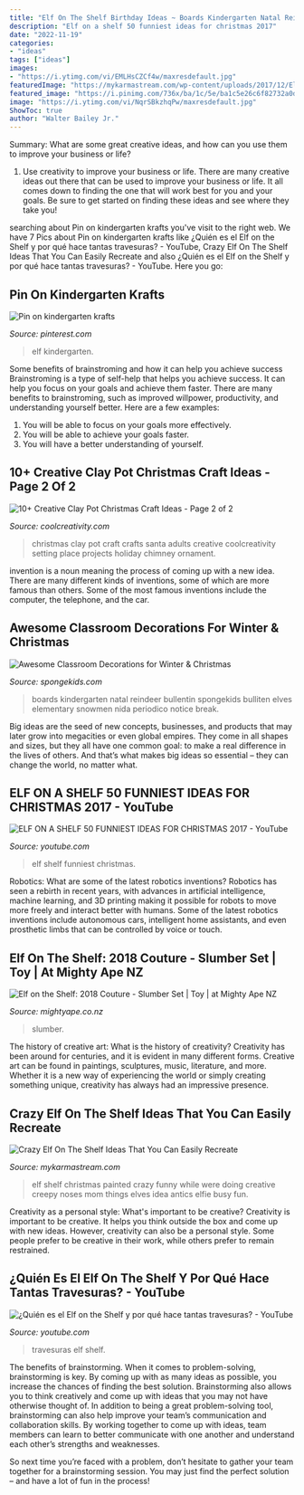 ```yaml
---
title: "Elf On The Shelf Birthday Ideas ~ Boards Kindergarten Natal Reindeer Bullentin Spongekids Bulliten Elves Elementary Snowmen Nida Periodico Notice Break"
description: "Elf on a shelf 50 funniest ideas for christmas 2017"
date: "2022-11-19"
categories:
- "ideas"
tags: ["ideas"]
images:
- "https://i.ytimg.com/vi/EMLHsCZCf4w/maxresdefault.jpg"
featuredImage: "https://mykarmastream.com/wp-content/uploads/2017/12/Elf-on-the-Shelf-Ideas-2-.jpg"
featured_image: "https://i.pinimg.com/736x/ba/1c/5e/ba1c5e26c6f82732a0d88760c165e140--kindergarten-elf.jpg"
image: "https://i.ytimg.com/vi/NqrSBkzhqPw/maxresdefault.jpg"
ShowToc: true
author: "Walter Bailey Jr."
---
```



Summary: What are some great creative ideas, and how can you use them to improve your business or life?
1. Use creativity to improve your business or life.
There are many creative ideas out there that can be used to improve your business or life. It all comes down to finding the one that will work best for you and your goals. Be sure to get started on finding these ideas and see where they take you!

	

		
searching about Pin on kindergarten krafts you've visit to the right web. We have 7 Pics about Pin on kindergarten krafts like ¿Quién es el Elf on the Shelf y por qué hace tantas travesuras? - YouTube, Crazy Elf On The Shelf Ideas That You Can Easily Recreate and also ¿Quién es el Elf on the Shelf y por qué hace tantas travesuras? - YouTube. Here you go:
		
    
## Pin On Kindergarten Krafts

<img loading=lazy src="https://i.pinimg.com/736x/ba/1c/5e/ba1c5e26c6f82732a0d88760c165e140--kindergarten-elf.jpg" onerror="this.onerror=null;this.src='https://tse1.mm.bing.net/th?id=OIP.l0u2GbKvlbj5_P6KtdPhFQHaNK&amp;pid=15.1';" alt="Pin on kindergarten krafts">

_Source: pinterest.com_

>elf kindergarten. 

	

Some benefits of brainstroming and how it can help you achieve success
Brainstroming is a type of self-help that helps you achieve success. It can help you focus on your goals and achieve them faster. There are many benefits to brainstroming, such as improved willpower, productivity, and understanding yourself better. Here are a few examples: 
1) You will be able to focus on your goals more effectively.
2) You will be able to achieve your goals faster.
3) You will have a better understanding of yourself.

    
## 10+ Creative Clay Pot Christmas Craft Ideas - Page 2 Of 2

<img loading=lazy src="https://coolcreativity.com/wp-content/uploads/2016/11/Santa-Chimmey-Place-Setting-.jpg" onerror="this.onerror=null;this.src='https://tse3.mm.bing.net/th?id=OIP.6TWEg1brUcOWc3RpRh8d7QHaLb&amp;pid=15.1';" alt="10+ Creative Clay Pot Christmas Craft Ideas - Page 2 of 2">

_Source: coolcreativity.com_

>christmas clay pot craft crafts santa adults creative coolcreativity setting place projects holiday chimney ornament. 

	

invention is a noun meaning the process of coming up with a new idea. There are many different kinds of inventions, some of which are more famous than others. Some of the most famous inventions include the computer, the telephone, and the car.

    
## Awesome Classroom Decorations For Winter &amp; Christmas

<img loading=lazy src="https://spongekids.com/wp-content/uploads/2016/11/1-christmas-bulletin-board-ideas-thumb.jpg" onerror="this.onerror=null;this.src='https://tse4.mm.bing.net/th?id=OIP.1HnqEbdO0079Kp5W_cLmEQHaHa&amp;pid=15.1';" alt="Awesome Classroom Decorations for Winter &amp; Christmas">

_Source: spongekids.com_

>boards kindergarten natal reindeer bullentin spongekids bulliten elves elementary snowmen nida periodico notice break. 

	

Big ideas are the seed of new concepts, businesses, and products that may later grow into megacities or even global empires. They come in all shapes and sizes, but they all have one common goal: to make a real difference in the lives of others. And that’s what makes big ideas so essential – they can change the world, no matter what.

    
## ELF ON A SHELF 50 FUNNIEST IDEAS FOR CHRISTMAS 2017 - YouTube

<img loading=lazy src="https://i.ytimg.com/vi/NqrSBkzhqPw/maxresdefault.jpg" onerror="this.onerror=null;this.src='https://tse4.mm.bing.net/th?id=OIP.5E_kaFmYJ-k10kdrzIevBQHaEK&amp;pid=15.1';" alt="ELF ON A SHELF 50 FUNNIEST IDEAS FOR CHRISTMAS 2017 - YouTube">

_Source: youtube.com_

>elf shelf funniest christmas. 

	

Robotics: What are some of the latest robotics inventions?
Robotics has seen a rebirth in recent years, with advances in artificial intelligence, machine learning, and 3D printing making it possible for robots to move more freely and interact better with humans. Some of the latest robotics inventions include autonomous cars, intelligent home assistants, and even prosthetic limbs that can be controlled by voice or touch.

    
## Elf On The Shelf: 2018 Couture - Slumber Set | Toy | At Mighty Ape NZ

<img loading=lazy src="https://d3fa68hw0m2vcc.cloudfront.net/685/202298270.jpeg" onerror="this.onerror=null;this.src='https://tse2.mm.bing.net/th?id=OIP.8L8KSqUC5zgB36sRG9fHUwHaHa&amp;pid=15.1';" alt="Elf on the Shelf: 2018 Couture - Slumber Set | Toy | at Mighty Ape NZ">

_Source: mightyape.co.nz_

>slumber. 

	

The history of creative art: What is the history of creativity?
Creativity has been around for centuries, and it is evident in many different forms. Creative art can be found in paintings, sculptures, music, literature, and more. Whether it is a new way of experiencing the world or simply creating something unique, creativity has always had an impressive presence.

    
## Crazy Elf On The Shelf Ideas That You Can Easily Recreate

<img loading=lazy src="https://mykarmastream.com/wp-content/uploads/2017/12/Elf-on-the-Shelf-Ideas-2-.jpg" onerror="this.onerror=null;this.src='https://tse2.mm.bing.net/th?id=OIP.Ofcy-gPneG2wQpOZgAJz-QHaKX&amp;pid=15.1';" alt="Crazy Elf On The Shelf Ideas That You Can Easily Recreate">

_Source: mykarmastream.com_

>elf shelf christmas painted crazy funny while were doing creative creepy noses mom things elves idea antics elfie busy fun. 

	

Creativity as a personal style: What's important to be creative?
Creativity is important to be creative. It helps you think outside the box and come up with new ideas. However, creativity can also be a personal style. Some people prefer to be creative in their work, while others prefer to remain restrained.

    
## ¿Quién Es El Elf On The Shelf Y Por Qué Hace Tantas Travesuras? - YouTube

<img loading=lazy src="https://i.ytimg.com/vi/EMLHsCZCf4w/maxresdefault.jpg" onerror="this.onerror=null;this.src='https://tse4.mm.bing.net/th?id=OIP.MuboVGDxzIw-U97pMgRQqgHaEK&amp;pid=15.1';" alt="¿Quién es el Elf on the Shelf y por qué hace tantas travesuras? - YouTube">

_Source: youtube.com_

>travesuras elf shelf. 

	

The benefits of brainstorming.
When it comes to problem-solving, brainstorming is key. By coming up with as many ideas as possible, you increase the chances of finding the best solution. Brainstorming also allows you to think creatively and come up with ideas that you may not have otherwise thought of.
In addition to being a great problem-solving tool, brainstorming can also help improve your team’s communication and collaboration skills. By working together to come up with ideas, team members can learn to better communicate with one another and understand each other’s strengths and weaknesses.

So next time you’re faced with a problem, don’t hesitate to gather your team together for a brainstorming session. You may just find the perfect solution – and have a lot of fun in the process!

